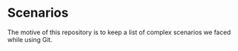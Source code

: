 # Scenarios
The motive of this repository is to keep a list of complex scenarios we faced while using Git.
